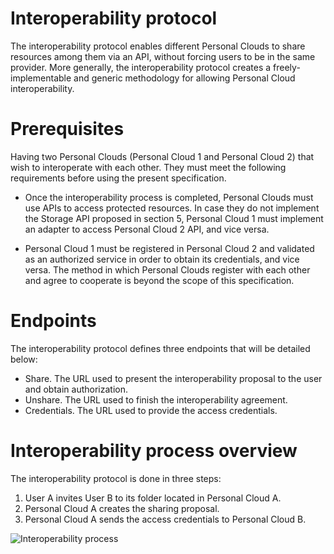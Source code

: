 Interoperability protocol
=========================

The interoperability protocol enables different Personal Clouds to share resources among them via an API, without forcing users to be in the same provider. More generally, the interoperability protocol creates a freely-implementable and generic methodology for allowing Personal Cloud interoperability.

# Prerequisites

Having two Personal Clouds (Personal Cloud 1 and Personal Cloud 2) that wish to interoperate with each other. They must meet the following requirements before using the present specification.

* Once the interoperability process is completed, Personal Clouds must use APIs to access protected resources. In case they do not implement the Storage API proposed in section 5, Personal Cloud 1 must implement an adapter to access Personal Cloud 2 API, and vice versa.

* Personal Cloud 1 must be registered in Personal Cloud 2 and validated as an authorized service in order to obtain its credentials, and vice versa. The method in which Personal Clouds register with each other and agree to cooperate is beyond the scope of this specification.

# Endpoints

The interoperability protocol defines three endpoints that will be detailed below:

* Share. The URL used to present the interoperability proposal to the user and obtain authorization.
* Unshare. The URL used to finish the interoperability agreement.
* Credentials. The URL used to provide the access credentials.

# Interoperability process overview

The interoperability protocol is done in three steps:

1. User A invites User B to its folder located in Personal Cloud A.
2. Personal Cloud A creates the sharing proposal.
3. Personal Cloud A sends the access credentials to Personal Cloud B.

![Interoperability process](https://raw.githubusercontent.com/cloudspaces/interop-protocol/master/images/interop_process.png)
